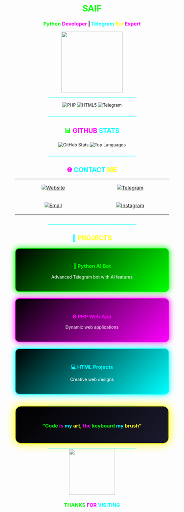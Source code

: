 <div align="center">

# <span style="color:#00ff00">SAIF</span>

### <span style="color:#00ff00">Python</span> <span style="color:#ff00ff">Developer</span> | <span style="color:#00ffff">Telegram</span> <span style="color:#ffff00">Bot</span> <span style="color:#ff00ff">Expert</span>

<img src="https://media.giphy.com/media/coxQHKASG60HrHtvkt/giphy.gif" width="200">

</div>

<div align="center">
<span style="color:#00ffff">_____________________________________________</span>
</div>

<div align="center">

![PHP](https://img.shields.io/badge/PHP-777BB4?style=for-the-badge&logo=php&logoColor=white&labelColor=000000)
![HTML5](https://img.shields.io/badge/HTML5-E34F26?style=for-the-badge&logo=html5&logoColor=white&labelColor=000000)
![Telegram](https://img.shields.io/badge/TELEGRAM-26A5E4?style=for-the-badge&logo=telegram&logoColor=white&labelColor=000000)

</div>

<div align="center">
<span style="color:#00ffff">_____________________________________________</span>
</div>

<div align="center">

## <span style="color:#00ff00">📊</span> <span style="color:#ff00ff">GITHUB</span> <span style="color:#00ffff">STATS</span>

![GitHub Stats](https://github-readme-stats.vercel.app/api?username=9v3&show_icons=true&theme=radical&bg_color=0d1117&title_color=00ff00&text_color=ffffff&icon_color=ff00ff&border_color=00ffff)
![Top Languages](https://github-readme-stats.vercel.app/api/top-langs/?username=9v3&layout=compact&theme=radical&bg_color=0d1117&title_color=00ff00&text_color=ffffff&border_color=00ffff)

</div>

<div align="center">
<span style="color:#00ffff">_____________________________________________</span>
</div>

<div align="center">

## <span style="color:#ff00ff">🌐</span> <span style="color:#00ffff">CONTACT</span> <span style="color:#ffff00">ME</span>

<table>
<tr>
<td align="center" width="300">

[![Website](https://img.shields.io/badge/🌐_WEBSITE-saif.gt.tc-00ff00?style=for-the-badge&logo=google-chrome&logoColor=black&fontSize=20)](https://saif.gt.tc)

</td>
<td align="center" width="300">

[![Telegram](https://img.shields.io/badge/📱_TELEGRAM-@rssns-0088cc?style=for-the-badge&logo=telegram&logoColor=white&fontSize=20)](https://t.me/rssns)

</td>
</tr>
<tr>
<td align="center" width="300">

[![Email](https://img.shields.io/badge/📧_EMAIL-s_if@usa.com-ff00ff?style=for-the-badge&logo=gmail&logoColor=white&fontSize=20)](mailto:s_if@usa.com)

</td>
<td align="center" width="300">

[![Instagram](https://img.shields.io/badge/📸_INSTAGRAM-@w_.dg-E4405F?style=for-the-badge&logo=instagram&logoColor=white&fontSize=20)](https://instagram.com/w_.dg)

</td>
</tr>
</table>

</div>

<div align="center">
<span style="color:#00ffff">_____________________________________________</span>
</div>

<div align="center">

## <span style="color:#00ffff">🚀</span> <span style="color:#ffff00">PROJECTS</span>

<div style="display: grid; grid-template-columns: repeat(auto-fit, minmax(280px, 1fr)); gap: 20px; margin: 20px 0;">

<div style="background: linear-gradient(135deg, #000000, #00ff00); padding: 25px; border-radius: 15px; border: 2px solid #00ff00; box-shadow: 0 0 20px #00ff00;">
<h3 style="color: #00ff00">🤖 Python AI Bot</h3>
<p style="color: white">Advanced Telegram bot with AI features</p>
</div>

<div style="background: linear-gradient(135deg, #000000, #ff00ff); padding: 25px; border-radius: 15px; border: 2px solid #ff00ff; box-shadow: 0 0 20px #ff00ff;">
<h3 style="color: #ff00ff">🌐 PHP Web App</h3>
<p style="color: white">Dynamic web applications</p>
</div>

<div style="background: linear-gradient(135deg, #000000, #00ffff); padding: 25px; border-radius: 15px; border: 2px solid #00ffff; box-shadow: 0 0 20px #00ffff;">
<h3 style="color: #00ffff">💻 HTML Projects</h3>
<p style="color: white">Creative web designs</p>
</div>

</div>

</div>

<div align="center">
<span style="color:#00ffff">_____________________________________________</span>
</div>

<div align="center" style="background: linear-gradient(135deg, #000000, #1a1a2e); padding: 30px; border-radius: 20px; border: 2px solid #ffff00; box-shadow: 0 0 30px #ffff00;">

### <span style="color:#00ff00">"Code</span> <span style="color:#ff00ff">is</span> <span style="color:#00ffff">my</span> <span style="color:#ffff00">art,</span> <span style="color:#ff00ff">the</span> <span style="color:#00ff00">keyboard</span> <span style="color:#00ffff">my</span> <span style="color:#ffff00">brush"</span>

</div>

<div align="center">
<span style="color:#00ffff">_____________________________________________</span>
</div>

<div align="center">

<img src="https://media.giphy.com/media/qgQUggAC3Pfv687qPC/giphy.gif" width="150">

### <span style="color:#00ff00">THANKS</span> <span style="color:#ff00ff">FOR</span> <span style="color:#00ffff">VISITING</span>

</div>
